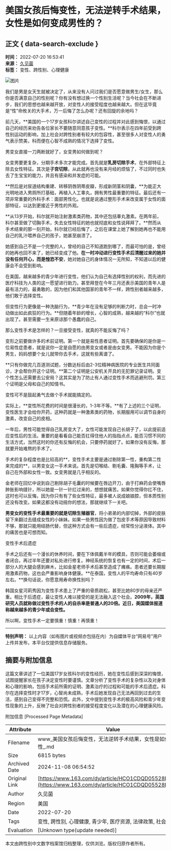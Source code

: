 # 美国女孩后悔变性，无法逆转手术结果，女性是如何变成男性的？

## 正文 { data-search-exclude }


**时间：** 2022-07-20 16:53:41  
**来源：** [久见菌](https://www.163.com/dy/media/T1621070225622.html)  
**标签：** 变性、跨性别、心理健康

![图片](https://static.ws.126.net/163/f2e/dy_media/dy_media/static/images/ipLocation.f6d00eb.svg)

我们是男是女天生就被决定了，从来没有人问过我们是否愿意做男生/女生，那么你是否满意自己的性别呢？你有没有想过换一个性别生活呢？当今社会在不断进步，我们的思想也越来越开放，对变性人的接受程度也越来越大。但在这毕竟是“性”命攸关的大手术，万一后悔了怎么办呢？还有回旋的余地吗？

前几天，**美国的一个17岁女孩科尔讲述自己变性的过程并对此感到悔恨，以通过自己的经历来劝告各位家长不要随意同意孩子变性。**科尔表示在四年前受到跨性别运动的影响，加上社会对跨性别者有较大的包容性，甚至很多人对变性人的勇气表示赞美，科而便在心智不成熟的情况下选择了变性。

男变女直接一刀两断就好了，女变男如何做到呢？

女变男要更复杂，分期手术多次才能完成。首先就是**乳房切除手术**，在外部特征上除去女性特征。其次是**子宫切除**，从此就再也没有来月经的烦恼了，不过同时也失去了生宝宝的能力，并且有感染和并发症的可能。

**然后是对尿道结构重建、转移阴唇阴蒂皮瓣，形成新阴茎和阴囊，**为能正大光明地进入男厕所打基础，再植入人工睾丸，拥有男性最重要的特征。最后还有一项非常重要的外科手术：面部男性化。也就是说通过整形手术来改变属于女性的面部特征，以达到更接近于男性的外观。

**从13岁开始，科尔就开始注射激素类药物，其中还包括睾丸激素。在两年前，科尔甚至做了切胸手术，失去女性特征的她也就彻底和女性说拜拜了。**然而从手术结束的那一刻开始，科尔就已经后悔了，之后在课堂上她了解到她再也不能用自己的乳汁喂养自己的孩子，她甚至崩溃了。

她感到自己不是一个完整的人，曾经的自己不知道跑到哪了，而最可怕的是，曾经的她再也回不来了，她已经变成了他。**在一时冲动进行变性手术后清醒过来的她并没有任何开心，而是惶恐不安**，她对她自己的身体情况一无所知，不知道以后的健康会不会受到影响。

在美国，越来越多的青少年进行变性，他们认为自己有选择性别的权利，而先进的医疗科技为人类的这一愿望进行助力。甚至拜登在今年三月还表示美国的青年人是最有活力的，最勇敢的，因为他们和其他国家的青年不一样，跨性别者越来越多，他们敢于选择变性。

但变性行为更像是一种洗脑行为，**青少年在没有足够的判断力时，总会一时冲动做出如此疯狂的行为。**但随着年龄的增长，心智的成熟，越来越的“科尔”也就出现了。甚至需要一生来原谅那个愚蠢的自己。

那么变性手术是怎样的？一旦接受变性，就真的不能反悔了吗？

变形之前要做许多的术前证明。第一个就是易性患者证明。首先要确保的是你是一位易性症患者，就是说你一定是自愿的由男变女或者是由女变男。不能因为你是个男生，妈妈想要个女儿就带你去手术，这就有些离谱了。

**只有你做完几百道测试题，分数达标后由2-3位精神病医院的专业医生共同面诊，才会帮你开这个证明。**第二个证明是公安机关开具的无犯罪记录证明。变个性怎么还需要去公安局？这其实是为了防止有人通过变性手术而逃避刑罚。第三个证明是父母和自己的知情书。

变性可不是鼓起勇气去做个手术就能搞定的。

实际上，**变性所花费的时间是很漫长的，1-3年不等。**有了上述的三个证明，变性医生才会给你开药，这种药就是一种激素类的药物，长期服用可以调节自身的激素，改变自己的皮相。

一年后，男性可能觉得自己乳房变大了，女性可能发现自己长胡子了，以此提前适应变性后的生活。重要的是看看自己能否扛得住他人的指指点点，能否习惯不同的生活方式，当然这时的你还有反悔的机会，只要停药就好了。如果你没有反悔，那就要开始难熬的手术了。

手术的复杂程度也是比较高的**，变性手术主要是通过剔除第一性，重构第二性来完成的**，以男变女这一手术来说。首先是切喉结、剔毛囊、隆胸等手术，让自己在外部和女性一致。女变男就是几乎相反的。

金老师在回忆中说到自己剔除胡子毛囊的时候要在唇边开刀，由于打麻药会使嘴唇肿胀影响缝针，所以她是一针一针扛过来的，想想就痛苦。如果你觉得你扛不住，这时也可以反悔，因为你只有有了些女性特征，最多被人说成娘娘腔，但本质性别还没有改变。如果这都没有动摇你的想法，那就继续下一关吧。

**男变女的变性手术最重要的就是切除生殖器官**，将小弟弟的内部切掉，外部的皮肤留下来翻过去缝成女性的小妹妹。如果一些男性因为做了包皮手术等原因导致材料不够，那就只能用结肠代替，但这种方式会有一些后遗症，经常性分泌液体。其中的痛苦也是可想而知。

变性手术后遗症

手术之后还有一个漫长的休养时间，要在下体佩戴半年的模具，否则可能会萎缩或者闭合。再过半年还要对私处进行修复。神经系统的恢复也有一定的时间，术后一部分人的大腿会感到麻木，比如金星老师手术后甚至造成了瘫痪。患者还要长期服用激素药物，这也会严重影响身体健康。**在泰国，变性人的平均寿命只有40岁左右。**换句话说，你愿意用寿命换性别吗？

韩国女星河莉秀因为变性手术患上了严重的骨质疏松，甚至比她80岁的母亲还严重。相比于后遗症，最让变性人难以接受的是无法融入这个社会。**2009年，英国研究人员就称做过变性手术的人的自杀率是普通人的20倍。近日，美国媒体报道称越来越多的青少年或会变性。**

所以啊，变性手术一定要慎重！慎重！再慎重！

---

**特别声明：** 以上内容（如有图片或视频亦包括在内）为自媒体平台“网易号”用户上传并发布，本平台仅提供信息存储服务。

## 摘要与附加信息

<!-- tcd_abstract -->
这篇文章讲述了一位美国17岁女孩科尔的变性经历，她在变性后感到深深的悔恨，试图提醒家长在孩子决定变性时要谨慎。文章分析了变性手术的复杂性以及对身体和心理的影响，包括手术前所需的证明、激素治疗的过程和可能的手术后遗症。科尔在选择变性时才17岁，心智尚未成熟，手术后她发现自己无法再回到过去的生活，感到自己变得不完整和恐慌。此外，文中提到变性手术的极高风险和青少年变性现象的上升，反映了社会对跨性别者的接受程度变化以及潜在的心理健康风险。
<!-- tcd_abstract_end -->

附加信息 [Processed Page Metadata]

| Attribute       | Value                                  |
|-----------------|----------------------------------------|
| Filename        | www_美国女孩后悔变性，无法逆转手术结果，女性是如何变成男性_.md                             |
| Size            | 6815 bytes                           |
| Archived Date   | 2024-11-08 06:54:52                             |
| Original Link   | [https://www.163.com/dy/article/HCO1CDQD05528LVO.html](https://www.163.com/dy/article/HCO1CDQD05528LVO.html)                       |
| Author          | 久见菌                               |
| Region          | 美国                               |
| Date            | 2022-07-20                                 |
| Tags            | 变性, 跨性别, 心理健康, 青少年, 医疗资源, 法律政策, 社会环境记录                                 |
| Evaluation            | [Unknown type(update needed)]                                 |
<!-- tcd_table_end -->

本文由跨性别中文数字档案馆归档整理，仅供浏览。版权归原作者所有。
